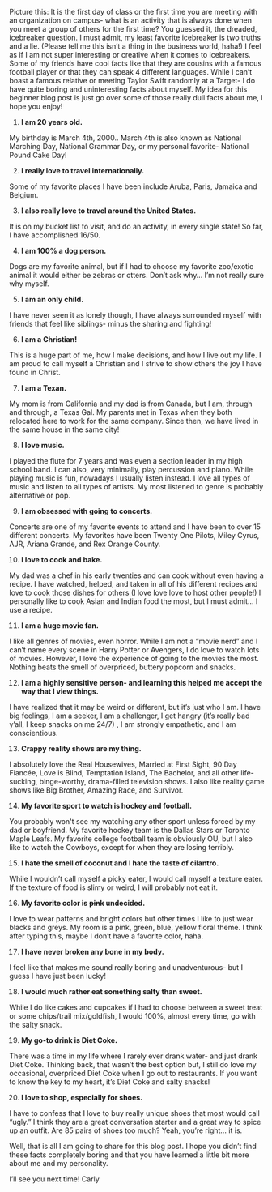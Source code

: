 Picture this: It is the first day of class or the first time you are meeting with an organization on campus- what is an activity that is always done when you meet a group of others for the first time? You guessed it, the dreaded, icebreaker question. I must admit, my least favorite icebreaker is two truths and a lie. (Please tell me this isn’t a thing in the business world, haha!) I feel as if I am not super interesting or creative when it comes to icebreakers. Some of my friends have cool facts like that they are cousins with a famous football player or that they can speak 4 different languages. While I can’t boast a famous relative or meeting Taylor Swift randomly at a Target- I do have quite boring and uninteresting facts about myself. My idea for this beginner blog post is just go over some of those really dull facts about me, I hope you enjoy!

1.	**I am 20 years old.** 

My birthday is March 4th, 2000.. March 4th is also known as National Marching Day, National Grammar Day, or my personal favorite- National Pound Cake Day!

2.	**I really love to travel internationally.** 

Some of my favorite places I have been include Aruba, Paris, Jamaica and Belgium. 

3.	**I also really love to travel around the United States.** 

It is on my bucket list to visit, and do an activity, in every single state! So far, I have accomplished 16/50.

4.	**I am 100% a dog person.** 

Dogs are my favorite animal, but if I had to choose my favorite zoo/exotic animal it would either be zebras or otters. Don’t ask why… I’m not really sure why myself. 

5.	**I am an only child.** 

I have never seen it as lonely though, I have always surrounded myself with friends that feel like siblings- minus the sharing and fighting!

6.	**I am a Christian!** 

This is a huge part of me, how I make decisions, and how I live out my life. I am proud to call myself a Christian and I strive to show others the joy I have found in Christ.

7.	**I am a Texan.** 

My mom is from California and my dad is from Canada, but I am, through and through, a Texas Gal. My parents met in Texas when they both relocated here to work for the same company. Since then, we have lived in the same house in the same city!

8. **I love music.**

I played the flute for 7 years and was even a section leader in my high school band. I can also, very minimally, play percussion and piano. While playing music is fun, nowadays I usually listen instead. I love all types of music and listen to all types of artists. My most listened to genre is probably alternative or pop.

9.	**I am obsessed with going to concerts.**

Concerts are one of my favorite events to attend and I have been to over 15 different concerts. My favorites have been Twenty One Pilots, Miley Cyrus, AJR, Ariana Grande, and Rex Orange County. 

10.	 **I love to cook and bake.** 

My dad was a chef in his early twenties and can cook without even having a recipe. I have watched, helped, and taken in all of his different recipes and love to cook those dishes for others (I love love love to host other people!) I personally like to cook Asian and Indian food the most, but I must admit… I use a recipe.

11.	**I am a huge movie fan.** 

I like all genres of movies, even horror. While I am not a “movie nerd” and I can’t name every scene in Harry Potter or Avengers, I do love to watch lots of movies. However, I love the experience of going to the movies the most. Nothing beats the smell of overpriced, buttery popcorn and snacks. 

12.	**I am a highly sensitive person- and learning this helped me accept the way that I view things.** 

I have realized that it may be weird or different, but it’s just who I am. I have big feelings, I am a seeker, I am a challenger, I get hangry (it’s really bad y’all, I keep snacks on me 24/7) , I am strongly empathetic, and I am conscientious.

13.	**Crappy reality shows are my thing.** 

I absolutely love the Real Housewives, Married at First Sight, 90 Day Fiancée, Love is Blind, Temptation Island, The Bachelor, and all other life-sucking, binge-worthy, drama-filled television shows. I also like reality game shows like Big Brother, Amazing Race, and Survivor. 

14.	**My favorite sport to watch is hockey and football.** 

You probably won't see my watching any other sport unless forced by my dad or boyfriend. My favorite hockey team is the Dallas Stars or Toronto Maple Leafs. My favorite college football team is obviously OU, but I also like to watch the Cowboys, except for when they are losing terribly. 

15.	 **I hate the smell of coconut and I hate the taste of cilantro.** 

While I wouldn’t call myself a picky eater, I would call myself a texture eater. If the texture of food is slimy or weird, I will probably not eat it. 

16.	**My favorite color is ~~pink~~ undecided.** 

I love to wear patterns and bright colors but other times I like to just wear blacks and greys. My room is a pink, green, blue, yellow floral theme. I think after typing this, maybe I don’t have a favorite color, haha.

17.	**I have never broken any bone in my body.** 

I feel like that makes me sound really boring and unadventurous- but I guess I have just been lucky!

18.	**I would much rather eat something salty than sweet.** 

While I do like cakes and cupcakes if I had to choose between a sweet treat or some chips/trail mix/goldfish, I would 100%, almost every time, go with the salty snack. 

19.	**My go-to drink is Diet Coke.** 

There was a time in my life where I rarely ever drank water- and just drank Diet Coke. Thinking back, that wasn’t the best option but, I still do love my occasional, overpriced Diet Coke when I go out to restaurants. If you want to know the key to my heart, it’s Diet Coke and salty snacks!

20.	**I love to shop, especially for shoes.** 

I have to confess that I love to buy really unique shoes that most would call “ugly.” I think they are a great conversation starter and a great way to spice up an outfit. Are 85 pairs of shoes too much? Yeah, you’re right… it is. 

Well, that is all I am going to share for this blog post. I hope you didn’t find these facts completely boring and that you have learned a little bit more about me and my personality.

I’ll see you next time!
Carly 

